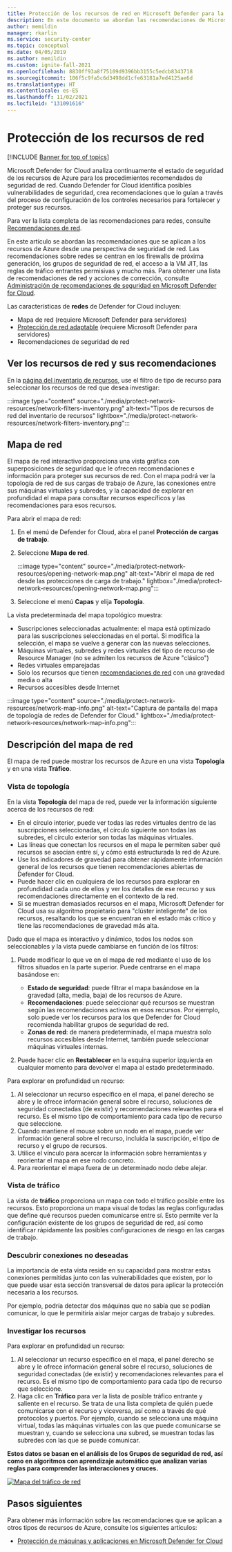 ```yaml
---
title: Protección de los recursos de red en Microsoft Defender para la nube
description: En este documento se abordan las recomendaciones de Microsoft Defender para la nube que le ayudan a proteger los recursos de red de Azure y a cumplir las directivas de seguridad.
author: memildin
manager: rkarlin
ms.service: security-center
ms.topic: conceptual
ms.date: 04/05/2019
ms.author: memildin
ms.custom: ignite-fall-2021
ms.openlocfilehash: 8830ff93a8f75109d9396bb3155c5edcb8343718
ms.sourcegitcommit: 106f5c9fa5c6d3498dd1cfe63181a7ed4125ae6d
ms.translationtype: HT
ms.contentlocale: es-ES
ms.lasthandoff: 11/02/2021
ms.locfileid: "131091616"
---
```

# <a name="protect-your-network-resources"></a>Protección de los recursos de red

[!INCLUDE [Banner for top of topics](./includes/banner.md)]

Microsoft Defender for Cloud analiza continuamente el estado de seguridad de los recursos de Azure para los procedimientos recomendados de seguridad de red. Cuando Defender for Cloud identifica posibles vulnerabilidades de seguridad, crea recomendaciones que lo guían a través del proceso de configuración de los controles necesarios para fortalecer y proteger sus recursos.

Para ver la lista completa de las recomendaciones para redes, consulte [Recomendaciones de red](recommendations-reference.md#recs-networking).

En este artículo se abordan las recomendaciones que se aplican a los recursos de Azure desde una perspectiva de seguridad de red. Las recomendaciones sobre redes se centran en los firewalls de próxima generación, los grupos de seguridad de red, el acceso a la VM JIT, las reglas de tráfico entrantes permisivas y mucho más. Para obtener una lista de recomendaciones de red y acciones de corrección, consulte [Administración de recomendaciones de seguridad en Microsoft Defender for Cloud](review-security-recommendations.md).

Las características de **redes** de Defender for Cloud incluyen: 

- Mapa de red (requiere Microsoft Defender para servidores)
- [Protección de red adaptable](adaptive-network-hardening.md) (requiere Microsoft Defender para servidores)
- Recomendaciones de seguridad de red
 
## <a name="view-your-networking-resources-and-their-recommendations"></a>Ver los recursos de red y sus recomendaciones

En la [página del inventario de recursos](asset-inventory.md), use el filtro de tipo de recurso para seleccionar los recursos de red que desea investigar:

:::image type="content" source="./media/protect-network-resources/network-filters-inventory.png" alt-text="Tipos de recursos de red del inventario de recursos" lightbox="./media/protect-network-resources/network-filters-inventory.png":::


## <a name="network-map"></a>Mapa de red

El mapa de red interactivo proporciona una vista gráfica con superposiciones de seguridad que le ofrecen recomendaciones e información para proteger sus recursos de red. Con el mapa podrá ver la topología de red de sus cargas de trabajo de Azure, las conexiones entre sus máquinas virtuales y subredes, y la capacidad de explorar en profundidad el mapa para consultar recursos específicos y las recomendaciones para esos recursos.

Para abrir el mapa de red:

1. En el menú de Defender for Cloud, abra el panel **Protección de cargas de trabajo**.

1. Seleccione **Mapa de red**.

    :::image type="content" source="./media/protect-network-resources/opening-network-map.png" alt-text="Abrir el mapa de red desde las protecciones de carga de trabajo." lightbox="./media/protect-network-resources/opening-network-map.png":::

1. Seleccione el menú **Capas** y elija **Topología**.
 
La vista predeterminada del mapa topológico muestra:

- Suscripciones seleccionadas actualmente: el mapa está optimizado para las suscripciones seleccionadas en el portal. Si modifica la selección, el mapa se vuelve a generar con las nuevas selecciones.
- Máquinas virtuales, subredes y redes virtuales del tipo de recurso de Resource Manager (no se admiten los recursos de Azure "clásico")
- Redes virtuales emparejadas
- Solo los recursos que tienen [recomendaciones de red](review-security-recommendations.md) con una gravedad media o alta
- Recursos accesibles desde Internet

:::image type="content" source="./media/protect-network-resources/network-map-info.png" alt-text="Captura de pantalla del mapa de topología de redes de Defender for Cloud." lightbox="./media/protect-network-resources/network-map-info.png":::

## <a name="understanding-the-network-map"></a>Descripción del mapa de red

El mapa de red puede mostrar los recursos de Azure en una vista **Topología** y en una vista **Tráfico**. 

### <a name="the-topology-view"></a>Vista de topología

En la vista **Topología** del mapa de red, puede ver la información siguiente acerca de los recursos de red:

- En el círculo interior, puede ver todas las redes virtuales dentro de las suscripciones seleccionadas, el círculo siguiente son todas las subredes, el círculo exterior son todas las máquinas virtuales.
- Las líneas que conectan los recursos en el mapa le permiten saber qué recursos se asocian entre sí, y cómo está estructurada la red de Azure. 
- Use los indicadores de gravedad para obtener rápidamente información general de los recursos que tienen recomendaciones abiertas de Defender for Cloud.
- Puede hacer clic en cualquiera de los recursos para explorar en profundidad cada uno de ellos y ver los detalles de ese recurso y sus recomendaciones directamente en el contexto de la red.  
- Si se muestran demasiados recursos en el mapa, Microsoft Defender for Cloud usa su algoritmo propietario para "clúster inteligente" de los recursos, resaltando los que se encuentran en el estado más crítico y tiene las recomendaciones de gravedad más alta.

Dado que el mapa es interactivo y dinámico, todos los nodos son seleccionables y la vista puede cambiarse en función de los filtros:

1. Puede modificar lo que ve en el mapa de red mediante el uso de los filtros situados en la parte superior. Puede centrarse en el mapa basándose en:

   -  **Estado de seguridad**: puede filtrar el mapa basándose en la gravedad (alta, media, baja) de los recursos de Azure.
   - **Recomendaciones**: puede seleccionar qué recursos se muestran según las recomendaciones activas en esos recursos. Por ejemplo, solo puede ver los recursos para los que Defender for Cloud recomienda habilitar grupos de seguridad de red.
   - **Zonas de red**: de manera predeterminada, el mapa muestra solo recursos accesibles desde Internet, también puede seleccionar máquinas virtuales internas.
 
2. Puede hacer clic en **Restablecer** en la esquina superior izquierda en cualquier momento para devolver el mapa al estado predeterminado.

Para explorar en profundidad un recurso:

1. Al seleccionar un recurso específico en el mapa, el panel derecho se abre y le ofrece información general sobre el recurso, soluciones de seguridad conectadas (de existir) y recomendaciones relevantes para el recurso. Es el mismo tipo de comportamiento para cada tipo de recurso que seleccione. 
2. Cuando mantiene el mouse sobre un nodo en el mapa, puede ver información general sobre el recurso, incluida la suscripción, el tipo de recurso y el grupo de recursos.
3. Utilice el vínculo para acercar la información sobre herramientas y reorientar el mapa en ese nodo concreto. 
4. Para reorientar el mapa fuera de un determinado nodo debe alejar.

### <a name="the-traffic-view"></a>Vista de tráfico

La vista de **tráfico** proporciona un mapa con todo el tráfico posible entre los recursos. Esto proporciona un mapa visual de todas las reglas configuradas que define qué recursos pueden comunicarse entre sí. Esto permite ver la configuración existente de los grupos de seguridad de red, así como identificar rápidamente las posibles configuraciones de riesgo en las cargas de trabajo.

### <a name="uncover-unwanted-connections"></a>Descubrir conexiones no deseadas

La importancia de esta vista reside en su capacidad para mostrar estas conexiones permitidas junto con las vulnerabilidades que existen, por lo que puede usar esta sección transversal de datos para aplicar la protección necesaria a los recursos. 

Por ejemplo, podría detectar dos máquinas que no sabía que se podían comunicar, lo que le permitiría aislar mejor cargas de trabajo y subredes.

### <a name="investigate-resources"></a>Investigar los recursos

Para explorar en profundidad un recurso:

1. Al seleccionar un recurso específico en el mapa, el panel derecho se abre y le ofrece información general sobre el recurso, soluciones de seguridad conectadas (de existir) y recomendaciones relevantes para el recurso. Es el mismo tipo de comportamiento para cada tipo de recurso que seleccione. 
2. Haga clic en **Tráfico** para ver la lista de posible tráfico entrante y saliente en el recurso. Se trata de una lista completa de quién puede comunicarse con el recurso y viceversa, así como a través de qué protocolos y puertos. Por ejemplo, cuando se selecciona una máquina virtual, todas las máquinas virtuales con las que puede comunicarse se muestran y, cuando se selecciona una subred, se muestran todas las subredes con las que se puede comunicar.

**Estos datos se basan en el análisis de los Grupos de seguridad de red, así como en algoritmos con aprendizaje automático que analizan varias reglas para comprender las interacciones y cruces.** 

[![Mapa del tráfico de red](./media/protect-network-resources/network-map-traffic.png)](./media/protect-network-resources/network-map-traffic.png#lightbox)


## <a name="next-steps"></a>Pasos siguientes

Para obtener más información sobre las recomendaciones que se aplican a otros tipos de recursos de Azure, consulte los siguientes artículos:

- [Protección de máquinas y aplicaciones en Microsoft Defender for Cloud](./asset-inventory.md)
